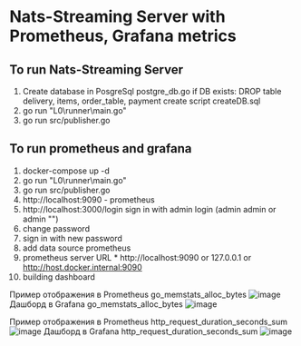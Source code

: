 ﻿# Nats-Streaming Server with Prometheus, Grafana metrics
## To run Nats-Streaming Server
1. Create database in PosgreSql
postgre_db.go 
if DB exists: DROP table delivery, items, order_table, payment
create script createDB.sql
2. go run "L0\runner\main.go"
3. go run src/publisher.go

## To run prometheus and grafana
1. docker-compose up -d
2. go run "L0\runner\main.go"
3. go run src/publisher.go
4. http://localhost:9090 - prometheus
5. http://localhost:3000/login sign in with admin login  (admin admin or admin "")
6. change password
7. sign in with new password
8. add data source prometheus
9. prometheus server URL * http://localhost:9090 or 127.0.0.1 or http://host.docker.internal:9090
10. building dashboard

Пример отображения в Prometheus go_memstats_alloc_bytes
 ![image](https://github.com/ernsterfickfacker/NatsStreamingServer_PrometheusGrafana/assets/93219479/c56355e9-d8d4-43ef-bbec-7d1cde55ae61)
Дашборд в Grafana go_memstats_alloc_bytes
![image](https://github.com/ernsterfickfacker/NatsStreamingServer_PrometheusGrafana/assets/93219479/880cbf14-eb8f-47c1-82b2-b181922d5787)

Пример отображения в Prometheus http_request_duration_seconds_sum 
![image](https://github.com/ernsterfickfacker/NatsStreamingServer_PrometheusGrafana/assets/93219479/e4c7d1f0-5529-47d2-a26f-591c72f946df)
Дашборд в Grafana http_request_duration_seconds_sum 
![image](https://github.com/ernsterfickfacker/NatsStreamingServer_PrometheusGrafana/assets/93219479/f3ce3950-1577-4b2e-aea8-00f01b4125e7)





